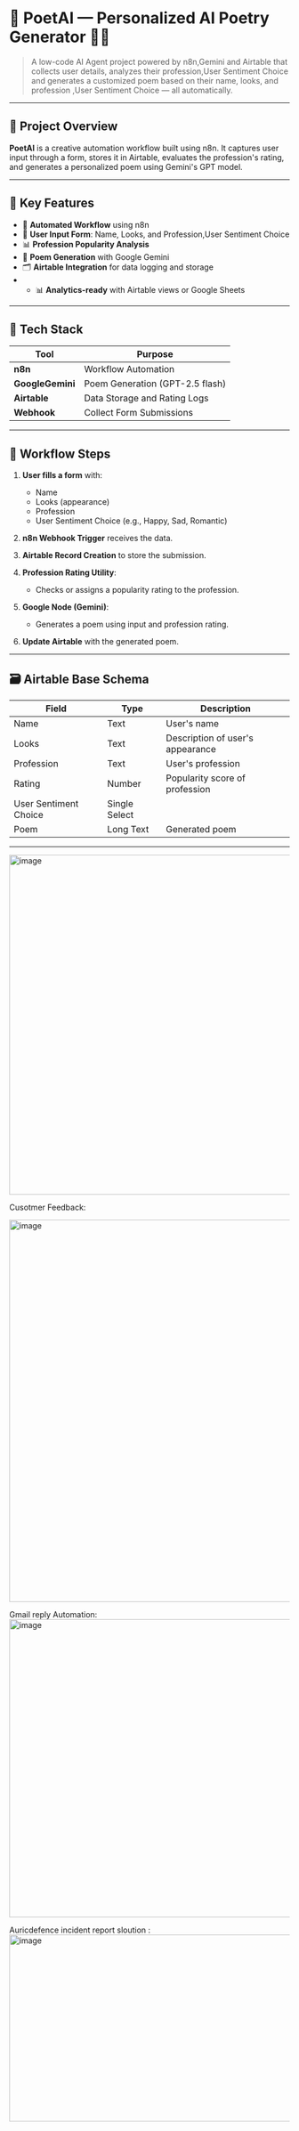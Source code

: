 # 📜 PoetAI — Personalized AI Poetry Generator 🎨🤖

> A low-code AI Agent project powered by n8n,Gemini and Airtable that collects user details, analyzes their profession,User Sentiment Choice  and generates a customized poem based on their name, looks, and profession ,User Sentiment Choice — all automatically.

---

## 🌟 Project Overview

**PoetAI** is a creative automation workflow built using n8n. It captures user input through a form, stores it in Airtable, evaluates the profession's rating, and generates a personalized poem using Gemini's GPT model. 

---

## 🚀 Key Features

- 🔗 **Automated Workflow** using n8n
- 📝 **User Input Form**: Name, Looks, and Profession,User Sentiment Choice 
- 📊 **Profession Popularity Analysis**
- 🧠 **Poem Generation** with Google Gemini
- 🗂️ **Airtable Integration** for data logging and storage
- - 📊 **Analytics-ready** with Airtable views or Google Sheets

---

## 🧩 Tech Stack

| Tool         | Purpose                        |
|--------------|--------------------------------|
| **n8n**      | Workflow Automation            |
| **GoogleGemini**   | Poem Generation (GPT-2.5 flash)|
| **Airtable** | Data Storage and Rating Logs   |
| **Webhook**  | Collect Form Submissions       |


---

## 📌 Workflow Steps

1. **User fills a form** with:  
   - Name  
   - Looks (appearance)  
   - Profession  
   - User Sentiment Choice  (e.g., Happy, Sad, Romantic)

2. **n8n Webhook Trigger** receives the data.

3. **Airtable Record Creation** to store the submission.

4. **Profession Rating Utility**:  
   - Checks or assigns a popularity rating to the profession.

5. **Google Node (Gemini)**:  
   - Generates a poem using input and profession rating.

6. **Update Airtable** with the generated poem.

   

---

## 🗃️ Airtable Base Schema

| Field        | Type          | Description                       |
|--------------|---------------|-----------------------------------|
| Name         | Text          | User's name                       |
| Looks        | Text          | Description of user's appearance  |
| Profession   | Text          | User's profession                 |
| Rating       | Number        | Popularity score of profession    |
| User Sentiment Choice         | Single Select |              |
| Poem         | Long Text     | Generated poem                    |


---
<img width="1668" height="611" alt="image" src="https://github.com/user-attachments/assets/4b53949d-7d33-4519-9949-c3f97b0368c0" />

Cusotmer Feedback:

<img width="1461" height="687" alt="image" src="https://github.com/user-attachments/assets/59f599f1-dd46-4d64-8797-d338f72a9400" />

Gmail reply Automation:
<img width="1452" height="536" alt="image" src="https://github.com/user-attachments/assets/654836c4-c4ed-4515-99b5-865e464718d7" />

Auricdefence incident report sloution :
<img width="1483" height="336" alt="image" src="https://github.com/user-attachments/assets/3d4a3f68-41ae-4a9e-aa4c-2adb8fe31a9d" />



